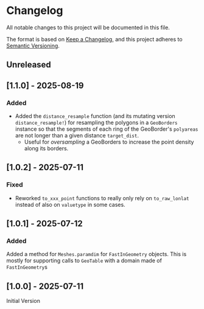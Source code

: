 # Changelog

All notable changes to this project will be documented in this file.

The format is based on [Keep a Changelog](https://keepachangelog.com/en/1.1.0/),
and this project adheres to [Semantic Versioning](https://semver.org/spec/v2.0.0.html).

## Unreleased

## [1.1.0] - 2025-08-19
### Added
- Added the `distance_resample` function (and its mutating version `distance_resample!`) for resampling the polygons in a `GeoBorders` instance so that the segments of each ring of the GeoBorder's `polyareas` are not longer than a given distance `target_dist`.
  - Useful for _oversampling_ a GeoBorders to increase the point density along its borders.

## [1.0.2] - 2025-07-11

### Fixed
- Reworked `to_xxx_point` functions to really only rely on `to_raw_lonlat` instead of also on `valuetype` in some cases.

## [1.0.1] - 2025-07-12
### Added
Added a method for `Meshes.paramdim` for `FastInGeometry` objects. This is mostly for supporting calls to `GeoTable` with a domain made of `FastInGeometry`s

## [1.0.0] - 2025-07-11
Initial Version